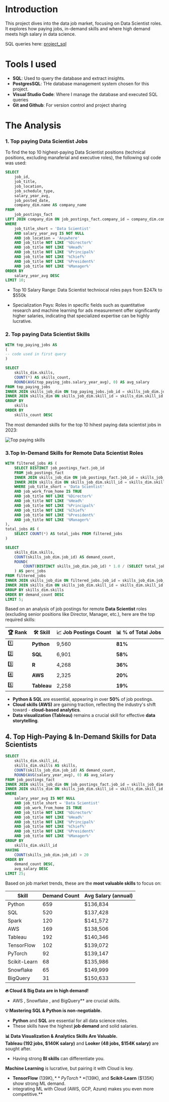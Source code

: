 # Introduction
This project dives into the data job market, focusing on Data Scientist roles. It explores how paying jobs, in-demand skills and where high demand meets high salary in data science.

SQL queries here: [project_sql](/project_sql/)

# Tools I used
- **SQL**: Used to query the database and extract insights.
- **PostgresSQL**: THe database management system chosen for this project.
- **Visual Studio Code**: Where I manage the database and executed SQL queries
- **Git and Github**: For version control and project sharing


# The Analysis

### 1. Top paying Data Scientist Jobs

To find the top 10 highest-paying Data Scientist positions (technical positions, excluding manaferial and executive roles), the following sql code was used:

```sql
SELECT
    job_id,
    job_title,
    job_location,
    job_schedule_type,
    salary_year_avg,
    job_posted_date,
    company_dim.name AS company_name
FROM 
    job_postings_fact
LEFT JOIN company_dim ON job_postings_fact.company_id = company_dim.company_id
WHERE
    job_title_short = 'Data Scientist'
    AND salary_year_avg IS NOT NULL
    AND job_location = 'Anywhere' 
    AND job_title NOT LIKE '%Director%'
    AND job_title NOT LIKE '%Head%' 
    AND job_title NOT LIKE '%Principal%'
    AND job_title NOT LIKE '%Chief%'
    AND job_title NOT LIKE '%President%'
    AND job_title NOT LIKE '%Manager%'
ORDER BY
    salary_year_avg DESC
LIMIT 10;
```
- Top 10 Salary Range: Data Scientist techniocal roles pays from $247k to $550k

- Specialization Pays: Roles in specific fields such as quantitative research and machine learning for ads measurement offer significantly higher salaries, indicating that specialized expertise can be highly lucrative.

### 2. Top paying Data Scientist Skills



```sql
WITH top_paying_jobs AS 
(
-- code used in first query
)

SELECT 
    skills_dim.skills,
    COUNT(*) AS skills_count,
    ROUND(AVG(top_paying_jobs.salary_year_avg), 0) AS avg_salary
FROM top_paying_jobs
INNER JOIN skills_job_dim ON top_paying_jobs.job_id = skills_job_dim.job_id
INNER JOIN skills_dim ON skills_job_dim.skill_id = skills_dim.skill_id
GROUP BY
    skills
ORDER BY
    skills_count DESC
```
The most demanded skills for the top 10 hihest paying data scientist jobs in 2023:

![Top paying skills](assets/2_skills.png)

### 3.Top In-Demand Skills for Remote Data Scientist Roles 

```sql
WITH filtered_jobs AS (
    SELECT DISTINCT job_postings_fact.job_id
    FROM job_postings_fact
    INNER JOIN skills_job_dim ON job_postings_fact.job_id = skills_job_dim.job_id
    INNER JOIN skills_dim ON skills_job_dim.skill_id = skills_dim.skill_id
    WHERE job_title_short = 'Data Scientist'
    AND job_work_from_home IS TRUE
    AND job_title NOT LIKE '%Director%'
    AND job_title NOT LIKE '%Head%'
    AND job_title NOT LIKE '%Principal%'
    AND job_title NOT LIKE '%Chief%'
    AND job_title NOT LIKE '%President%'
    AND job_title NOT LIKE '%Manager%'
),
total_jobs AS (
    SELECT COUNT(*) AS total_jobs FROM filtered_jobs
)

SELECT 
    skills_dim.skills,
    COUNT(skills_job_dim.job_id) AS demand_count,
    ROUND(
        COUNT(DISTINCT skills_job_dim.job_id) * 1.0 / (SELECT total_jobs FROM total_jobs), 2
    ) AS perc_jobs
FROM filtered_jobs
INNER JOIN skills_job_dim ON filtered_jobs.job_id = skills_job_dim.job_id
INNER JOIN skills_dim ON skills_job_dim.skill_id = skills_dim.skill_id
GROUP BY skills_dim.skills
ORDER BY demand_count DESC
LIMIT 5;
```

Based on an analysis of job postings for remote **Data Scientist** roles (excluding senior positions like Director, Manager, etc.), here are the top required skills:

| 🏆 Rank | 🛠️ Skill  | 📈 Job Postings Count | 📊 % of Total Jobs |
|---------|----------|---------------------|------------------|
| 1️⃣ | **Python** | 9,560 | **81%** |
| 2️⃣ | **SQL** | 6,901 | **58%** |
| 3️⃣ | **R** | 4,268 | **36%** |
| 4️⃣ | **AWS** | 2,325 | **20%** |
| 5️⃣ | **Tableau** | 2,258 | **19%** |

- **Python & SQL** are essential, appearing in over **50%** of job postings.  
- **Cloud skills (AWS)** are gaining traction, reflecting the industry's shift toward - **cloud-based analytics**.  
- **Data visualization (Tableau)** remains a crucial skill for effective **data storytelling**.  

## 4. **Top High-Paying & In-Demand Skills for Data Scientists**  

```sql
SELECT 
    skills_dim.skill_id,
    skills_dim.skills AS skills,
    COUNT(skills_job_dim.job_id) AS demand_count,
    ROUND(AVG(salary_year_avg), 0) AS avg_salary
FROM job_postings_fact
INNER JOIN skills_job_dim ON job_postings_fact.job_id = skills_job_dim.job_id
INNER JOIN skills_dim ON skills_job_dim.skill_id = skills_dim.skill_id
WHERE
    salary_year_avg IS NOT NULL 
    AND job_title_short = 'Data Scientist'
    AND job_work_from_home IS TRUE
    AND job_title NOT LIKE '%Director%'
    AND job_title NOT LIKE '%Head%'
    AND job_title NOT LIKE '%Principal%'
    AND job_title NOT LIKE '%Chief%'
    AND job_title NOT LIKE '%President%'
    AND job_title NOT LIKE '%Manager%'
GROUP BY
    skills_dim.skill_id
HAVING
    COUNT(skills_job_dim.job_id) > 20
ORDER BY
    demand_count DESC,
    avg_salary DESC
LIMIT 25;
```

Based on job market trends, these are the **most valuable skills** to focus on:  

|  **Skill**       |  **Demand Count** |  **Avg Salary (annual)** |
|-------------------|-------------------|-----------------------|
| Python           | 659               | $136,834             |
| SQL             | 520               | $137,428             |
| Spark            | 120               | $141,572             |
| AWS              | 169               | $138,506             |
| Tableau          | 192               | $140,346             |
| TensorFlow       | 102               | $139,072             |
| PyTorch         | 92                | $139,147             |
| Scikit-Learn     | 68                | $135,986             |
| Snowflake        | 65                | $149,999             |
| BigQuery         | 31                | $150,633             |

**🔥 Cloud & Big Data are in high demand!**  
- AWS , Snowflake , and BigQuery** are crucial skills.  

**💡 Mastering SQL & Python is non-negotiable.**  
- **Python** and **SQL** are essential for all data science roles.  
- These skills have the highest **job demand** and solid salaries.  

**📊 Data Visualization & Analytics Skills Are Valuable.**  
**Tableau (192 jobs, $140K salary)** and **Looker (48 jobs, $154K salary)** are sought after.  
- Having strong **BI skills** can differentiate you.  

**Machine Learning** is lucrative, but pairing it with Cloud is key.
- **TensorFlow** ($139K),**PyTorch** ($139K), and **Scikit-Learn** ($135K) show strong ML demand.  
- integrating ML with Cloud (AWS, GCP, Azure) makes you even more competitive.**  